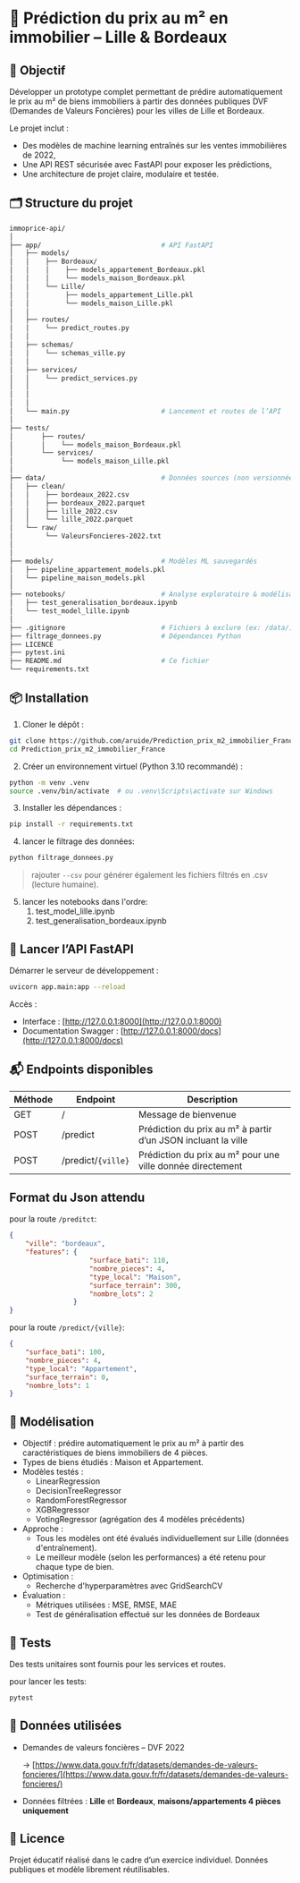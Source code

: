 # 🏡 Prédiction du prix au m² en immobilier – Lille & Bordeaux

## 🎯 Objectif
Développer un prototype complet permettant de prédire automatiquement le prix au m² de biens immobiliers à partir des données publiques DVF (Demandes de Valeurs Foncières) pour les villes de Lille et Bordeaux.

Le projet inclut :
- Des modèles de machine learning entraînés sur les ventes immobilières de 2022,
- Une API REST sécurisée avec FastAPI pour exposer les prédictions,
- Une architecture de projet claire, modulaire et testée.

## 🗂️ Structure du projet

```bash
immoprice-api/
│
├── app/                              # API FastAPI
│   ├── models/ 
│   │    ├── Bordeaux/
│   │    │    ├── models_appartement_Bordeaux.pkl
│   │    │    └── models_maison_Bordeaux.pkl
│   │    └── Lille/
│   │         ├── models_appartement_Lille.pkl
│   │         └── models_maison_Lille.pkl
│   │
│   ├── routes/ 
│   │    └── predict_routes.py
│   │
│   ├── schemas/  
│   │    └── schemas_ville.py        
│   │
│   ├── services/
│   │    └── predict_services.py        
│   │
│   │
│   │
│   └── main.py                       # Lancement et routes de l’API
│ 
├── tests/
│       ├── routes/
│       │    └── models_maison_Bordeaux.pkl
│       └── services/
│            └── models_maison_Lille.pkl
│ 
├── data/                             # Données sources (non versionnées)
│   ├── clean/
│   │    ├── bordeaux_2022.csv
│   │    ├── bordeaux_2022.parquet
│   │    ├── lille_2022.csv
│   │    └── lille_2022.parquet
│   └── raw/
│        └── ValeursFoncieres-2022.txt
│
│
├── models/                           # Modèles ML sauvegardés
│   ├── pipeline_appartement_models.pkl
│   └── pipeline_maison_models.pkl
│
├── notebooks/                        # Analyse exploratoire & modélisation
│   ├── test_generalisation_bordeaux.ipynb
│   └── test_model_lille.ipynb
│
├── .gitignore                        # Fichiers à exclure (ex: /data/)
├── filtrage_donnees.py               # Dépendances Python
├── LICENCE                        
├── pytest.ini    
├── README.md                         # Ce fichier   
└── requirements.txt
```

## 📦 Installation

1. Cloner le dépôt :
```bash
git clone https://github.com/aruide/Prediction_prix_m2_immobilier_France.git
cd Prediction_prix_m2_immobilier_France
```

2. Créer un environnement virtuel (Python 3.10 recommandé) :
```bash
python -m venv .venv
source .venv/bin/activate  # ou .venv\Scripts\activate sur Windows
```

3. Installer les dépendances :
```bash
pip install -r requirements.txt
```

4. lancer le filtrage des données:
```bash
python filtrage_donnees.py
```
> rajouter `--csv` pour générer également les fichiers filtrés en .csv (lecture humaine).

5. lancer les notebooks dans l'ordre:
    1. test_model_lille.ipynb
    2. test_generalisation_bordeaux.ipynb 

## 🚀 Lancer l’API FastAPI

Démarrer le serveur de développement :
```bash
uvicorn app.main:app --reload
```

Accès :
- Interface : [http://127.0.0.1:8000](http://127.0.0.1:8000)
- Documentation Swagger : [http://127.0.0.1:8000/docs](http://127.0.0.1:8000/docs)

## 📬 Endpoints disponibles
|Méthode|	Endpoint|	Description
|---|---|---
|GET|	/|	Message de bienvenue|
|POST|	/predict|	Prédiction du prix au m² à partir d’un JSON incluant la ville|
|POST|	/predict/`{ville}`|	Prédiction du prix au m² pour une ville donnée directement|

## Format du Json attendu
pour la route `/preditct`:

```json
{
    "ville": "bordeaux",
    "features": {
                    "surface_bati": 110,
                    "nombre_pieces": 4,
                    "type_local": "Maison",
                    "surface_terrain": 300,
                    "nombre_lots": 2
                }
}
```

pour la route `/predict/{ville}`:
```json
{
    "surface_bati": 100,
    "nombre_pieces": 4,
    "type_local": "Appartement",
    "surface_terrain": 0,
    "nombre_lots": 1
}
```

## 🧠 Modélisation
- Objectif : prédire automatiquement le prix au m² à partir des caractéristiques de biens immobiliers de 4 pièces.
- Types de biens étudiés : Maison et Appartement.
- Modèles testés :
    - LinearRegression
    - DecisionTreeRegressor
    - RandomForestRegressor
    - XGBRegressor
    - VotingRegressor (agrégation des 4 modèles précédents)
- Approche :
    - Tous les modèles ont été évalués individuellement sur Lille (données d'entraînement).
    - Le meilleur modèle (selon les performances) a été retenu pour chaque type de bien.
- Optimisation :
    - Recherche d'hyperparamètres avec GridSearchCV
- Évaluation :
    - Métriques utilisées : MSE, RMSE, MAE
    - Test de généralisation effectué sur les données de Bordeaux

## 🔬 Tests
Des tests unitaires sont fournis pour les services et routes.

pour lancer les tests:
```bash
pytest
```

## 🧪 Données utilisées

- Demandes de valeurs foncières – DVF 2022 

    → [https://www.data.gouv.fr/fr/datasets/demandes-de-valeurs-foncieres/](https://www.data.gouv.fr/fr/datasets/demandes-de-valeurs-foncieres/)
- Données filtrées : **Lille** et **Bordeaux**, **maisons/appartements 4 pièces uniquement**

## 📜 Licence
Projet éducatif réalisé dans le cadre d’un exercice individuel. Données publiques et modèle librement réutilisables.